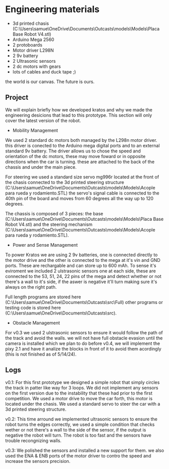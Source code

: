Engineering materials
====
- 3d printed chasis (C:\Users\samue\OneDrive\Documents\Outcasts\models\Models\Placa Base Robot V4.stl)
- Arduino Mega 2560 
- 2 protoboards 
- Motor driver L298N
- 2 9v battery 
- 2 Ultrasonic sensors 
- 2 dc motors with gears 
- lots of cables and duck tape ;)

the world is our canvas. The future is ours.

## Project

We will explain briefly how we developed kratos and why we made the engineering desicions that lead to this prototype. This section will only cover the latest version of the robot.

- Mobility Management

We used 2 standard dc motors both managed by the L298n motor driver. this driver is conected to the Arduino mega digital ports and to an external standard 9v battery. The driver allows us to chose the speed and orientation of the dc motors, these may move foward or in opposite directions when the car is turning. these are attached to the back of the chassis and under the main piece. 

For steering we used a standard size servo mg996r located at the front of the chasis connected to the 3d printed steering structure (C:\Users\samue\OneDrive\Documents\Outcasts\models\Models\Acople para rueda y rodamiento.STL) the servo's signal cable is connected to the 40th pin of the board and moves from 60 degrees all the way up to 120 degrees.

The chassis is composed of 3 pieces: the base (C:\Users\samue\OneDrive\Documents\Outcasts\models\Models\Placa Base Robot V4.stl) and the steering mechanism (C:\Users\samue\OneDrive\Documents\Outcasts\models\Models\Acople para rueda y rodamiento.STL).

- Power and Sense Management

To power Kratos we are using 2 9v batteries, one is connected directly to the motor drive and the other is connected to the mega at it's vin and GND ports. These are rechargable and can store up to 600 mAh. To sense it's eviroment we included 2 ulstrasonic sensors one at each side, these are connected to the 53, 51, 24, 22 pins of the mega and detect whether or not there's a wall to it's side, if the aswer is negative it'll turn making sure it's always on the right path. 

Full length programs are stored here (C:\Users\samue\OneDrive\Documents\Outcasts\src\Full) other programs or testing code is stored here (C:\Users\samue\OneDrive\Documents\Outcasts\src).

- Obstacle Management

For v0.3 we used 2 ulstrasonic sensors to ensure it would follow the path of the track and avoid the walls. we will not have full obstacle evasion until the camera is installed which we plan to do before v0.4, we will implement the pixy 2.1 and have it analize the blocks in front of it to avoid them acordingly (this is not finished as of 5/14/24).

## Logs

v0.1: For this first prototype we designed a simple robot that simply circles the track in patter like way for 3 loops. We did not implement any sensors on the first version due to the instability that these had prior to the first competition. We used a motor drive to move the car forth, this motor is located under the chasis. We used a standard servo to steer the car with a 3d printed steering structure.


v0.2: This time arround we implemented ultrasonic sensors to ensure the robot turns the edges correctly, we used a simple condition that checks wether or not there's a wall to the side of the sensor, if the output is negative the robot will turn. The robot is too fast and the sensors have trouble recongnizing walls. 

v0.3: We polished the sensors and installed a new support for them. we also used the ENA & ENB ports of the motor driver to contro the speed and increase the sensors precision.